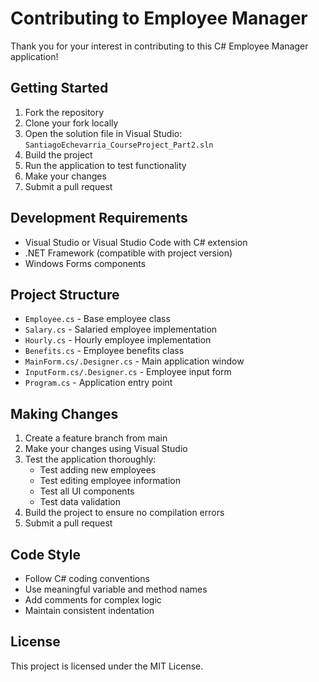 # Contributing to Employee Manager

Thank you for your interest in contributing to this C# Employee Manager application!

## Getting Started

1. Fork the repository
2. Clone your fork locally
3. Open the solution file in Visual Studio: `SantiagoEchevarria_CourseProject_Part2.sln`
4. Build the project
5. Run the application to test functionality
6. Make your changes
7. Submit a pull request

## Development Requirements

- Visual Studio or Visual Studio Code with C# extension
- .NET Framework (compatible with project version)
- Windows Forms components

## Project Structure

- `Employee.cs` - Base employee class
- `Salary.cs` - Salaried employee implementation
- `Hourly.cs` - Hourly employee implementation
- `Benefits.cs` - Employee benefits class
- `MainForm.cs/.Designer.cs` - Main application window
- `InputForm.cs/.Designer.cs` - Employee input form
- `Program.cs` - Application entry point

## Making Changes

1. Create a feature branch from main
2. Make your changes using Visual Studio
3. Test the application thoroughly:
   - Test adding new employees
   - Test editing employee information
   - Test all UI components
   - Test data validation
4. Build the project to ensure no compilation errors
5. Submit a pull request

## Code Style

- Follow C# coding conventions
- Use meaningful variable and method names
- Add comments for complex logic
- Maintain consistent indentation

## License

This project is licensed under the MIT License.
